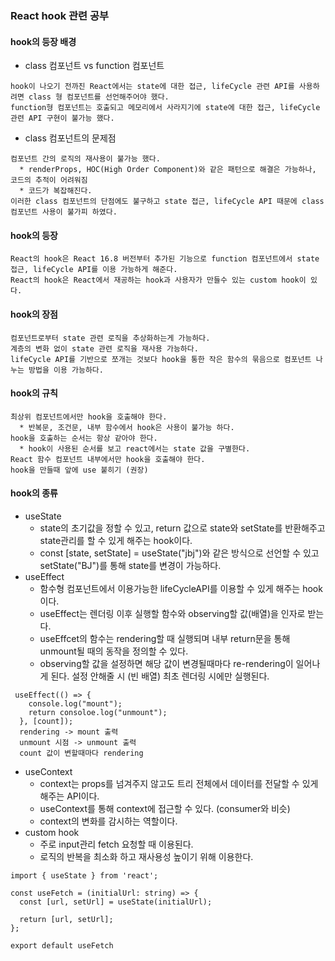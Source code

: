 ### React hook 관련 공부
#### hook의 등장 배경
* class 컴포넌트 vs function 컴포넌트
```
hook이 나오기 전까진 React에서는 state에 대한 접근, lifeCycle 관련 API를 사용하려면 class 형 컴포넌트를 선언해주어야 했다.
function형 컴포넌트는 호출되고 메모리에서 사라지기에 state에 대한 접근, lifeCycle 관련 API 구현이 불가능 했다.
```
* class 컴포넌트의 문제점
```
컴포넌트 간의 로직의 재사용이 불가능 했다.
  * renderProps, HOC(High Order Component)와 같은 패턴으로 해결은 가능하나, 코드의 추적이 어려워짐
  * 코드가 복잡해진다.
이러한 class 컴포넌트의 단점에도 불구하고 state 접근, lifeCycle API 때문에 class 컴포넌트 사용이 불가피 하였다.
```
#### hook의 등장
```
React의 hook은 React 16.8 버전부터 추가된 기능으로 function 컴포넌트에서 state 접근, lifeCycle API를 이용 가능하게 해준다.
React의 hook은 React에서 재공하는 hook과 사용자가 만들수 있는 custom hook이 있다.
```
#### hook의 장점
```
컴포넌트로부터 state 관련 로직을 추상화하는게 가능하다.
계층의 변화 없이 state 관련 로직을 재사용 가능하다.
lifeCycle API를 기반으로 쪼개는 것보다 hook을 통한 작은 함수의 묶음으로 컴포넌트 나누는 방법을 이용 가능하다.
```
#### hook의 규칙
```
최상위 컴포넌트에서만 hook을 호출해야 한다.
  * 반복문, 조건문, 내부 함수에서 hook은 사용이 불가능 하다.
hook을 호출하는 순서는 항상 같아야 한다.
  * hook이 사용된 순서를 보고 react에서는 state 값을 구별한다.
React 함수 컴포넌트 내부에서만 hook을 호출해야 한다.
hook을 만들때 앞에 use 붙히기 (권장)
```
#### hook의 종류
* useState
  * state의 초기값을 정할 수 있고, return 값으로 state와 setState를 반환해주고 state관리를 할 수 있게 해주는 hook이다.
  * const [state, setState] = useState("jbj")와 같은 방식으로 선언할 수 있고 setState("BJ")를 통해 state를 변경이 가능하다.
* useEffect
  * 함수형 컴포넌트에서 이용가능한 lifeCycleAPI를 이용할 수 있게 해주는 hook이다.
  * useEffect는 렌더링 이후 실행할 함수와 observing할 값(배열)을 인자로 받는다.
  * useEffcet의 함수는 rendering할 때 실행되며 내부 return문을 통해 unmount될 때의 동작을 정의할 수 있다.
  * observing할 값을 설정하면 해당 값이 변경될때마다 re-rendering이 일어나게 된다. 설정 안해줄 시 (빈 배열) 최초 렌더링 시에만 실행된다.
```
 useEffect(() => {
    console.log("mount");
    return consoloe.log("unmount");
  }, [count]);
  rendering -> mount 출력
  unmount 시점 -> unmount 출력
  count 값이 변할때마다 rendering
```
* useContext
  * context는 props를 넘겨주지 않고도 트리 전체에서 데이터를 전달할 수 있게 해주는 API이다.
  * useContext를 통해 context에 접근할 수 있다. (consumer와 비슷)
  * context의 변화를 감시하는 역할이다.
* custom hook
  * 주로 input관리 fetch 요청할 때 이용된다.
  * 로직의 반복을 최소화 하고 재사용성 높이기 위해 이용한다.
```
import { useState } from 'react';

const useFetch = (initialUrl: string) => {
  const [url, setUrl] = useState(initialUrl);

  return [url, setUrl];
};

export default useFetch
```



